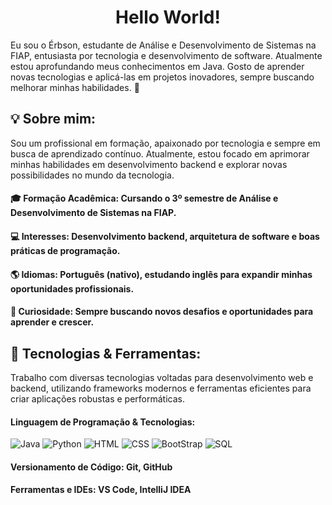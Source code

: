 
<div align="center">
  
# Hello World!

</div>

Eu sou o Érbson, estudante de Análise e Desenvolvimento de Sistemas na FIAP, entusiasta por tecnologia e desenvolvimento de software. Atualmente estou aprofundando meus conhecimentos em Java. Gosto de aprender novas tecnologias e aplicá-las em projetos inovadores, sempre buscando melhorar minhas habilidades. 🚀


## 💡 Sobre mim:

Sou um profissional em formação, apaixonado por tecnologia e sempre em busca de aprendizado contínuo. Atualmente, estou focado em aprimorar minhas habilidades em desenvolvimento backend e explorar novas possibilidades no mundo da tecnologia.

#### 🎓 Formação Acadêmica: Cursando o 3º semestre de Análise e Desenvolvimento de Sistemas na FIAP.

#### 💻 Interesses: Desenvolvimento backend, arquitetura de software e boas práticas de programação.

#### 🌎 Idiomas: Português (nativo), estudando inglês para expandir minhas oportunidades profissionais.

#### 📘 Curiosidade: Sempre buscando novos desafios e oportunidades para aprender e crescer.


## 🚀 Tecnologias & Ferramentas:

Trabalho com diversas tecnologias voltadas para desenvolvimento web e backend, utilizando frameworks modernos e ferramentas eficientes para criar aplicações robustas e performáticas.

#### Linguagem de Programação & Tecnologias:
![Java](https://img.shields.io/badge/Java-ED8B00?style=for-the-badge&logo=java&logoColor=white) ![Python](https://img.shields.io/badge/Python-ED8B00?style=for-the-badge&logo=Python&logoColor=white) ![HTML](https://img.shields.io/badge/html-ED8B00?style=for-the-badge&logo=html&logoColor=white) ![CSS](https://img.shields.io/badge/CSS-ED8B00?style=for-the-badge&logo=CSS&logoColor=white) ![BootStrap](https://img.shields.io/badge/BootStrap-ED8B00?style=for-the-badge&logo=BootStrap&logoColor=white) ![SQL](https://img.shields.io/badge/SQL-ED8B00?style=for-the-badge&logo=SQL&logoColor=white)

#### Versionamento de Código: Git, GitHub

#### Ferramentas e IDEs: VS Code, IntelliJ IDEA
